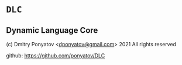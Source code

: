 #  `DLC`
## Dynamic Language Core

(c) Dmitry Ponyatov <<dponyatov@gmail.com>> 2021 All rights reserved

github: https://github.com/ponyatov/DLC
